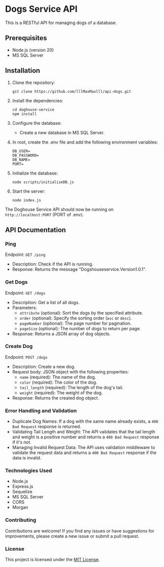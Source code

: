 ﻿# Dogs Service API

This is a RESTful API for managing dogs of a database.

## Prerequisites

- Node.js (version 20)
- MS SQL Server

## Installation

1. Clone the repository:

   ```shell
   git clone https://github.com/lllMaxMaxlll/api-dogs.git
   ```

2. Install the dependencies:

   ```shell
   cd doghouse-service
   npm install
   ```

3. Configure the database:

   - Create a new database in MS SQL Server.

4. In root, create the .env file and add the following environment variables:

   ```
   DB_USER=
   DB_PASSWORD=
   DB_NAME=
   PORT=
   ```

5. Initialize the database:

   ```shell
   node scripts/initializeDB.js
   ```

6. Start the server:

   ```shell
   node index.js
   ```

The Doghouse Service API should now be running on `http://localhost:PORT` (PORT of .env).

## API Documentation

### Ping

Endpoint: `GET /ping`

- Description: Check if the API is running.
- Response: Returns the message "Dogshouseservice.Version1.0.1".

### Get Dogs

Endpoint: `GET /dogs`

- Description: Get a list of all dogs.
- Parameters:
  - `attribute` (optional): Sort the dogs by the specified attribute.
  - `order` (optional): Specify the sorting order (`asc` or `desc`).
  - `pageNumber` (optional): The page number for pagination.
  - `pageSize` (optional): The number of dogs to return per page.
- Response: Returns a JSON array of dog objects.

### Create Dog

Endpoint: `POST /dogs`

- Description: Create a new dog.
- Request body: JSON object with the following properties:
  - `name` (required): The name of the dog.
  - `color` (required): The color of the dog.
  - `tail_length` (required): The length of the dog's tail.
  - `weight` (required): The weight of the dog.
- Response: Returns the created dog object.

### Error Handling and Validation

- Duplicate Dog Names: If a dog with the same name already exists, a `400 Bad Request` response is returned.
- Validating Tail Length and Weight: The API validates that the tail length and weight is a positive number and returns a `400 Bad Request` response if it's not.
- Managing Invalid Request Data: The API uses validation middleware to validate the request data and returns a `400 Bad Request` response if the data is invalid.

### Technologies Used

- Node.js
- Express.js
- Sequelize
- MS SQL Server
- CORS
- Morgan

### Contributing

Contributions are welcome! If you find any issues or have suggestions for improvements, please create a new issue or submit a pull request.

### License

This project is licensed under the [MIT License](LICENSE).
